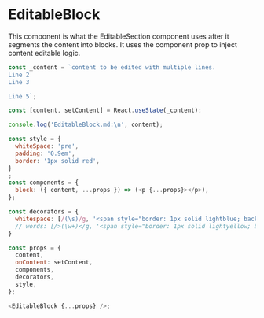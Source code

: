 # EditableBlock

This component is what the EditableSection component uses after it segments the content into blocks. It uses the component prop to inject content editable logic.

```js
const _content = `content to be edited with multiple lines.
Line 2
Line 3

Line 5`;

const [content, setContent] = React.useState(_content);

console.log('EditableBlock.md:\n', content);

const style = {
  whiteSpace: 'pre',
  padding: '0.9em',
  border: '1px solid red',
}
;
const components = {
  block: ({ content, ...props }) => (<p {...props}></p>),
};

const decorators = {
  whitespace: [/(\s)/g, '<span style="border: 1px solid lightblue; background: lightblue">$1</span>'],
  // words: [/>(\w+)</g, '<span style="border: 1px solid lightyellow; background: lightyellow">$1</span>'],
}

const props = {
  content,
  onContent: setContent,
  components,
  decorators,
  style,
};

<EditableBlock {...props} />;
```